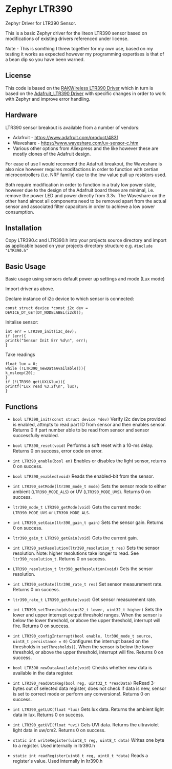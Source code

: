# Zephyr LTR390
Zephyr Driver for LTR390 Sensor.

This is a basic Zephyr driver for the liteon LTR390 sensor based on modifications of existing drivers referenced under license.

Note - This is somthing I threw together for my own use, based on my testing it works as expected however my programming expertises is that of a bean dip so you have been warned. 

## License
This code is based on the [RAKWireless LTR390 Driver](https://github.com/RAKWireless/RAK12019_LTR390/tree/main) which in turn is based on the [Adafruit_LTR390 Driver](https://github.com/adafruit/Adafruit_LTR390) with specific changes in order to work with Zephyr and improve error handling. 
 ## Hardware
 LTR390 sensor breakout is available from a number of vendors:
 - Adafruit - https://www.adafruit.com/product/4831
 - Waveshare - https://www.waveshare.com/uv-sensor-c.htm
 - Various other options from Aliexpress and the like however these are mostly clones of the Adafruit design.

 For ease of use I would recomend the Adafruit breakout, the Waveshare is also nice however requires modifactions in order to function with certian microcontrollers (i.e. NRF family) due to the low value pull up resistors used. 

 Both require modification in order to function in a truly low power state, however due to the design of the Adafruit board these are minimal, i.e. remove the power LED and power directly from 3.3v. The Waveshare on the other hand almost all components need to be removed apart from the actual sensor and associated filter capacitors in order to achieve a low power consumption. 
 
 ## Installation

Copy LTR390.c and LTR390.h into your projects source directory and import as applicable based on your projects directory structure e.g. `#include "LTR390.h"`

 ## Basic Usage
 
 Basic usage using sensors default power up settings and mode (Lux mode)
 
 Import driver as above.
 
 Declare instance of i2c device to which sensor is connected:
 
 `const struct device *const i2c_dev = DEVICE_DT_GET(DT_NODELABEL(i2c0));`
 
 Initalise sensor:
 ```
int err = LTR390_init(i2c_dev);
if (err){
printk("Sensor Init Err %d\n", err);
}
```
Take readings
```
float lux = 0;
while (!LTR390_newDataAvailable()){
k_msleep(20);
}
if (!LTR390_getLUX(&lux)){
printf("Lux read %3.2f\n", lux);
}
```

 ## Functions

* `bool LTR390_init(const struct device *dev)`
  Verify i2c device provided is enabled, attmpts to read part ID from sensor and then enables sensor. Returns 0 if part number able to be read from sensor and sensor successfully enabled.

* `bool LTR390_reset(void)`
  Performs a soft reset with a 10-ms delay. Returns 0 on success, error code on error.

* `int LTR390_enable(bool en)`
  Enables or disables the light sensor, returns 0 on success.

* `bool LTR390_enabled(void)`
  Reads the enabled-bit from the sensor.

* `int LTR390_setMode(ltr390_mode_t mode)`
  Sets the sensor mode to either ambient (`LTR390_MODE_ALS`) or UV (`LTR390_MODE_UVS`). Returns 0 on success.

* `ltr390_mode_t LTR390_getMode(void)`
  Gets the current mode: `LTR390_MODE_UVS` or `LTR390_MODE_ALS`.

* `int LTR390_setGain(ltr390_gain_t gain)`
  Sets the sensor gain. Returns 0 on success.

* `ltr390_gain_t LTR390_getGain(void)`
  Gets the current gain.

* `int LTR390_setResolution(ltr390_resolution_t res)`
  Sets the sensor resolution. Note: higher resolutions take longer to read. See `ltr390_resolution_t`. Returns 0 on success.

* `LTR390_resolution_t ltr390_getResolution(void)`
  Gets the sensor resolution.

* `int LTR390_setRate(ltr390_rate_t res)`
  Set sensor measurement rate. Returns 0 on success.
  
* `ltr390_rate_t LTR390_getRate(void)`
  Get sensor measurement rate. 

* `int LTR390_setThresholds(uint32_t lower, uint32_t higher)`
  Sets the lower and upper interrupt output threshold ranges. When the sensor is below the lower threshold, or above the upper threshold, interrupt will fire. Returns 0 on success.

* `int LTR390_configInterrupt(bool enable, ltr390_mode_t source, uint8_t persistance = 0)`
  Configures the interrupt based on the thresholds in `setThresholds()`. When the sensor is below the lower threshold, or above the upper threshold, interrupt will fire. Returns 0 on success.

* `bool LTR390_newDataAvailable(void)`
  Checks whether new data is available in the data register.

* `int LTR390_readDataReg(bool reg, uint32_t *readData)`
  ReRead 3-bytes out of selected data register, does not check if data is new, sensor is set to correct mode or perform any conversions!. Returns 0 on success.

* `int LTR390_getLUX(float *lux)`
  Gets lux data. Returns the ambient light data in lux. Returns 0 on success.

* `int LTR390_getUVI(float *uvi)`
  Gets UVI data. Returns the ultraviolet light data in uw/cm2. Returns 0 on success.

* `static int writeRegister(uint8_t reg, uint8_t data)`
  Writes one byte to a register. Used internally in ltr390.h

* `static int readRegister(uint8_t reg, uint8_t *data)`
  Reads a register's value. Used internally in ltr390.h
